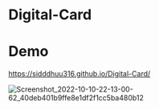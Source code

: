 # Digital-Card
# Demo

https://sidddhuu316.github.io/Digital-Card/

![Screenshot_2022-10-10-22-13-00-62_40deb401b9ffe8e1df2f1cc5ba480b12](https://user-images.githubusercontent.com/106863450/194915210-fe1772f4-8b1c-4d51-8014-0fe125b071d1.jpg)
